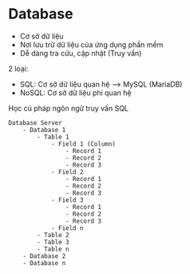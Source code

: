 # Database

- Cơ sở dữ liệu
- Nơi lưu trữ dữ liệu của ứng dụng phần mềm
- Dễ dàng tra cứu, cập nhật (Truy vấn)

2 loại:

- SQL: Cơ sở dữ liệu quan hệ --> MySQL (MariaDB)
- NoSQL: Cơ sở dữ liệu phi quan hệ

Học cú pháp ngôn ngữ truy vấn SQL

```
Database Server
    - Database 1
        - Table 1
            - Field 1 (Column)
                - Record 1
                - Record 2
                - Record 3
            - Field 2
                - Record 1
                - Record 2
                - Record 3
            - Field 3
                - Record 1
                - Record 2
                - Record 3
            - Field n
        - Table 2
        - Table 3
        - Table n
    - Database 2
    - Database n
```
